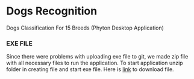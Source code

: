 # Dogs Recognition
Dogs Classification For 15 Breeds (Phyton Desktop Application)

### EXE FILE
Since there were problems with uploading exe file to git, we made zip file with all necessary files to run the application. To start application unzip folder in creating file and start exe file.
Here is [link](https://etfoshr-my.sharepoint.com/:u:/g/personal/khaubrich_etfos_hr/EeEm8Jg-2a1Nn-ysVHmFI_cBUIpW3JcQs4DrbNTZIh5TNg?e=gRXfRC) to download file.
